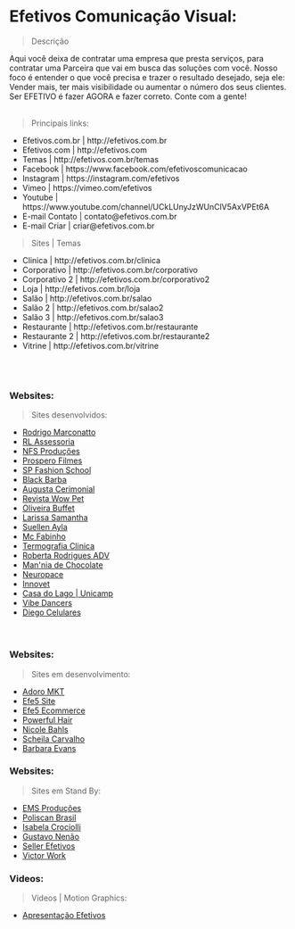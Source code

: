 # Efetivos Comunicação Visual:

> Descrição

<p>
Aqui você deixa de contratar uma empresa que presta serviços, para contratar uma Parceira que vai em busca das soluções com você. Nosso foco é entender o que você precisa e trazer o resultado desejado, seja ele: Vender mais, ter mais visibilidade ou aumentar o número dos seus clientes.
Ser EFETIVO é fazer AGORA e fazer correto.
Conte com a gente!<br><br></p>

> Principais links:
<ul>
    <li>Efetivos.com.br | http://efetivos.com.br</li>
    <li>Efetivos.com | http://efetivos.com</li>
    <li>Temas | http://efetivos.com.br/temas</li>
    <li>Facebook | https://www.facebook.com/efetivoscomunicacao</li>
    <li>Instagram | https://instagram.com/efetivos</li>
    <li>Vimeo | https://vimeo.com/efetivos</li>
    <li>Youtube | https://www.youtube.com/channel/UCkLUnyJzWUnClV5AxVPEt6A</li>
    <li>E-mail Contato | contato@efetivos.com.br</li>
    <li>E-mail Criar | criar@efetivos.com.br</li>    
</ul>

> Sites | Temas
<ul>
    <li>Clinica | http://efetivos.com.br/clinica</li>
    <li>Corporativo | http://efetivos.com.br/corporativo</li>
    <li>Corporativo 2 | http://efetivos.com.br/corporativo2</li>
    <li>Loja | http://efetivos.com.br/loja</li>
    <li>Salão | http://efetivos.com.br/salao</li>
    <li>Salão 2 | http://efetivos.com.br/salao2</li>
    <li>Salão 3 | http://efetivos.com.br/salao3</li>
    <li>Restaurante | http://efetivos.com.br/restaurante</li>
    <li>Restaurante 2 | http://efetivos.com.br/restaurante2</li>
    <li>Vitrine | http://efetivos.com.br/vitrine</li>
</ul>
<br><br>

### Websites:
> Sites desenvolvidos:
<ul>
    <li><a href="http://rodrigomarconatto.com" target="_blank">Rodrigo Marconatto</a></li>
    <li><a href="http://rlassessoria.com">RL Assessoria</a></li>    
    <li><a href="http://nfs.art.br/">NFS Produções</a></li>    
    <li><a href="http://prospero.tv.br">Prospero Filmes</a></li>    
    <li><a href="http://spfashionschool.com">SP Fashion School</a></li>
    <li><a href="http://barbeariablackbarba.com">Black Barba</a></li>
    <li><a href="http://augustacerimonial.com.br">Augusta Cerimonial</a></li>
    <li><a href="http://revistawowpet.com.br">Revista Wow Pet</a></li>
    <li><a href="http://buffetoliveira.com.br">Oliveira Buffet</a></li>
    <li><a href="http://laasamantha.com">Larissa Samantha </a></li>
    <li><a href="http://suellenayla.com.br">Suellen Ayla </a></li>
    <li><a href="http://mcfabinho.com.br">Mc Fabinho </a></li>
    <li><a href="http://termografiaclinica.com.br">Termografia Clinica </a></li>
    <li><a href="http://robertarodriguesadvocacia.com.br">Roberta Rodrigues ADV</a></li>
    <li><a href="http://manniadechocolate.com">Man'nia de Chocolate </a></li>
    <li><a href="http://neuropace.com.br">Neuropace</a></li>
    <li><a href="http://innovet.com.br">Innovet </a></li>
    <li><a href="http://www.casadolago.preac.unicamp.br/">Casa do Lago | Unicamp</a></li>
    <li><a href="http://vibedancers.com.br">Vibe Dancers </a></li>
    <li><a href="http://diegocelulares.com.br">Diego Celulares </a></li>
<br><br>
</ul>

### Websites:
> Sites em desenvolvimento:
<ul>
    <li><a href="http://adoromkt.com.br/">Adoro MKT</a></li>
    <li><a href="http://efe5.site/">Efe5 Site</a></li>
    <li><a href="https://efe5-clothing.lojaintegrada.com.br/">Efe5 Ecommerce</a></li>
    <li><a href="http://powerfulhair.com.br/">Powerful Hair</a></li>
    <li><a href="http://nicolebahls.com.br/">Nicole Bahls</a></li>
    <li><a href="http://scheilacarvalho.com.br/">Scheila Carvalho</a></li>
    <li><a href="http://barbaraevansoficial.com.br/">Barbara Evans</a></li>
</ul>

### Websites:
> Sites em Stand By:
<ul>
    <li><a href="http://emsproducoes.com.br">EMS Produções</a></li>
    <li><a href="http://poliscanbrasil.com.br">Poliscan Brasil</a></li>
    <li><a href="http://isabelacrociolli.com/">Isabela Crociolli</a></li>
    <li><a href="https://www.gustavonenao.com/">Gustavo Nenão</a></li>
    <li><a href="seller">Seller Efetivos</a></li>
    <li><a href="victorwork">Victor Work</a></li>
</ul>

### Videos:
> Videos | Motion Graphics:
<ul>
    <li><a href="https://vimeo.com/205371055">Apresentação Efetivos</a></li>
<br><br>
</ul>
